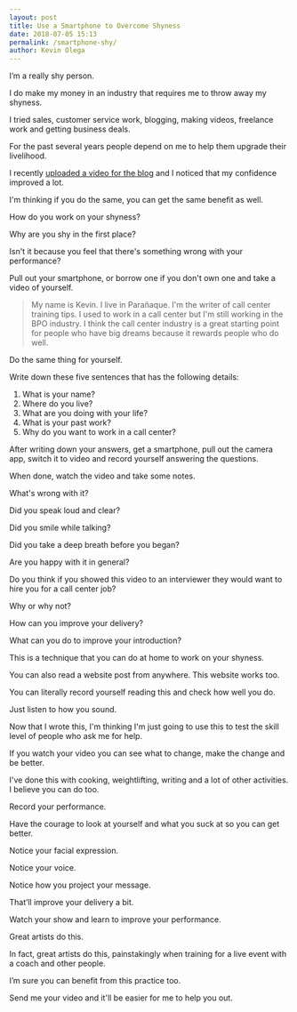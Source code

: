 ```yaml
--- 
layout: post 
title: Use a Smartphone to Overcome Shyness
date: 2018-07-05 15:13
permalink: /smartphone-shy/ 
author: Kevin Olega 
--- 
```

I’m a really shy person. 

I do make my money in an industry that requires me to throw away my shyness.

I tried sales, customer service work, blogging, making videos, freelance work and getting business deals.

For the past several years people depend on me to help them upgrade their livelihood.

I recently [uploaded a video for the blog](http://callcentertrainingtips.com/basics/) and I noticed that my confidence improved a lot.

I'm thinking if you do the same, you can get the same benefit as well.

How do you work on your shyness?

Why are you shy in the first place?

Isn't it because you feel that there's something wrong with your performance?

Pull out your smartphone, or borrow one if you don't own one and take a video of yourself.

> My name is Kevin. I live in Parañaque. I'm the writer of call center training tips. I used to work in a call center but I'm still working in the BPO industry. I think the call center industry is a great starting point for people who have big dreams because it rewards people who do well.

Do the same thing for yourself. 

Write down these five sentences that has the following details:

1. What is your name?
2. Where do you live?
3. What are you doing with your life?
4. What is your past work?
5. Why do you want to work in a call center?

After writing down your answers, get a smartphone, pull out the camera app, switch it to video and record yourself answering the questions.

When done, watch the video and take some notes.

What's wrong with it?

Did you speak loud and clear?

Did you smile while talking?

Did you take a deep breath before you began?

Are you happy with it in general?

Do you think if you showed this video to an interviewer they would want to hire you for a call center job?

Why or why not?

How can you improve your delivery?

What can you do to improve your introduction?

This is a technique that you can do at home to work on your shyness.

You can also read a website post from anywhere. This website works too.

You can literally record yourself reading this and check how well you do.

Just listen to how you sound.

Now that I wrote this, I'm thinking I'm just going to use this to test the skill level of people who ask me for help.

If you watch your video you can see what to change, make the change and be better.

I've done this with cooking, weightlifting, writing and a lot of other activities. I believe you can do too.

Record your performance.

Have the courage to look at yourself and what you suck at so you can get better. 

Notice your facial expression. 

Notice your voice. 

Notice how you project your message. 

That’ll improve your delivery a bit.

Watch your show and learn to improve your performance. 

Great artists do this. 

In fact, great artists do this, painstakingly when training for a live event with a coach and other people. 

I’m sure you can benefit from this practice too.

Send me your video and it'll be easier for me to help you out.



